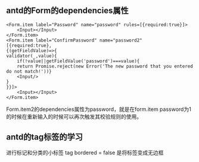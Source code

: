 ## antd的Form的dependencies属性
```
<Form.item label="Password" name="password" rules=[{required:true}]>
	<Input></Input>
</Form.item>
<Form.item label="ConfirmPassword" name="password2" 
[{required:true},
{(getFieldValue)=>{
validator(_,value){
	if(!value||getFieldValue('password')===value){
	return Promise.reject(new Error('The new password that you entered do not match!'))}
	<Input/>
}
}}]>
	<Input></Input>
</Form.item>
```
Form.item2的dependencies属性为password，就是在form.item password为1 的时候在重新输入的时候可以再次触发其校验规则的使用。

## antd的tag标签的学习
进行标记和分类的小标签
tag
bordered = false 是将标签变成无边框